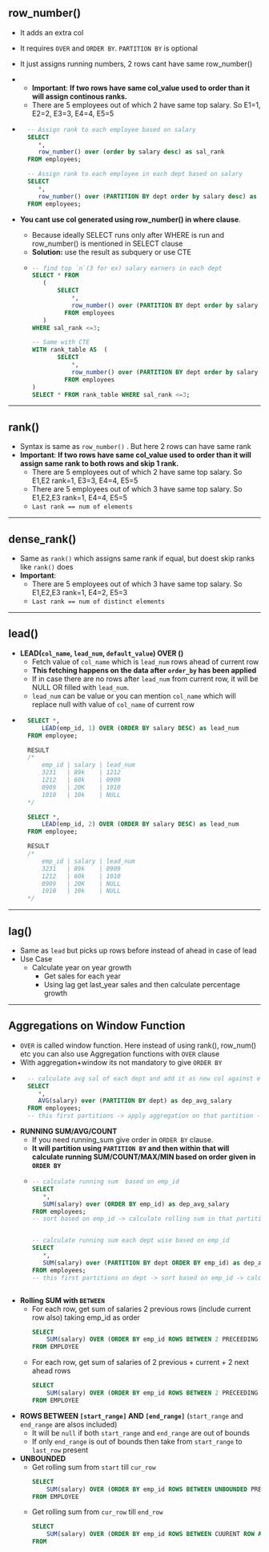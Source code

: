 ## **row_number()**
- It adds an extra col
- It requires `OVER` and `ORDER BY`. `PARTITION BY` is optional
- It just assigns running numbers, 2 rows cant have same row_number()
- - **Important**: **If two rows have same col_value used to order than it will assign continous ranks.**
  - There are 5 employees out of which 2 have same top salary. So E1=1, E2=2, E3=3, E4=4, E5=5

- ```sql
    -- Assign rank to each employee based on salary
    SELECT 
       *,
       row_number() over (order by salary desc) as sal_rank
    FROM employees;

    -- Assign rank to each employee in each dept based on salary
    SELECT 
       *,
       row_number() over (PARTITION BY dept order by salary desc) as sal_rank
    FROM employees;
    ```
 - **You cant use col generated using row_number() in where clause**. 
   - Because ideally SELECT runs only after WHERE is run and row_number() is mentioned in SELECT clause
   - **Solution:** use the result as subquery or use CTE
   - ```sql
     -- find top `n`(3 for ex) salary earners in each dept
     SELECT * FROM 
        (
            SELECT 
                *,
                row_number() over (PARTITION BY dept order by salary desc) as sal_rank
              FROM employees
        )
     WHERE sal_rank <=3;

     -- Same with CTE
     WITH rank_table AS  (
            SELECT 
                *,
                row_number() over (PARTITION BY dept order by salary desc) as sal_rank
              FROM employees
     )
     SELECT * FROM rank_table WHERE sal_rank <=3; 
     ```

<hr>

## **rank()**
- Syntax is same as `row_number()` . But here 2 rows can have same rank
- **Important**: **If two rows have same col_value used to order than it will assign same rank to both rows and skip 1 rank.**
  - There are 5 employees out of which 2 have same top salary. So E1,E2 rank=1, E3=3, E4=4, E5=5
  - There are 5 employees out of which 3 have same top salary. So E1,E2,E3 rank=1, E4=4, E5=5
  - `Last rank == num of elements`

<hr>

## **dense_rank()**
- Same as `rank()` which assigns same rank if equal, but doest skip ranks like `rank()` does
- **Important**:
  - There are 5 employees out of which 3 have same top salary. So E1,E2,E3 rank=1, E4=2, E5=3
  - `Last rank == num of distinct elements`

<hr>

## **lead()**
- **LEAD(`col_name`, `lead_num`, `default_value`) OVER ()**
  - Fetch value of `col_name` which is `lead_num` rows ahead of current row
  - **This fetching happens on the data after `order_by` has been applied**
  - If in case there are no rows after `lead_num` from current row, it will be NULL OR filled with `lead_num`.
  - `lead_num` can be value or you can mention `col_name` which will replace null with value of `col_name` of current row
- ```sql
    SELECT *,
        LEAD(emp_id, 1) OVER (ORDER BY salary DESC) as lead_num
    FROM employee;

    RESULT
    /*
        emp_id | salary | lead_num
        3231   | 89k    | 1212
        1212   | 60k    | 0909
        0909   | 20K    | 1010
        1010   | 10k    | NULL
    */

    SELECT *,
        LEAD(emp_id, 2) OVER (ORDER BY salary DESC) as lead_num
    FROM employee;

    RESULT
    /*
        emp_id | salary | lead_num
        3231   | 89k    | 0909
        1212   | 60k    | 1010
        0909   | 20K    | NULL
        1010   | 10k    | NULL
    */
  ```

<hr>

## **lag()**
- Same as `lead` but picks up rows before instead of ahead in case of lead
- Use Case
  - Calculate year on year growth
    - Get sales for each year
    - Using lag get last_year sales and then calculate percentage growth


<hr>

## **Aggregations on Window Function**
- `OVER` is called window function. Here instead of using rank(), row_num() etc you can also use Aggregation functions with `OVER` clause
- With aggregation+window its not mandatory to give `ORDER BY`
- ```sql
    -- calculate avg sal of each dept and add it as new col against each employee
    SELECT 
       *,
       AVG(salary) over (PARTITION BY dept) as dep_avg_salary
    FROM employees;
    -- this first partitions -> apply aggregation on that partition -> assign value to each row in that partition
  ```
- **RUNNING SUM/AVG/COUNT**
  - If you need running_sum give order in `ORDER BY` clause. 
  - **It will partition using `PARTITION BY` and then within that will calculate running SUM/COUNT/MAX/MIN based on order given in `ORDER BY`**
  - ```sql
    -- calculate running sum  based on emp_id
    SELECT 
       *,
       SUM(salary) over (ORDER BY emp_id) as dep_avg_salary
    FROM employees;
    -- sort based on emp_id -> calculate rolling sum in that partition


    -- calculate running sum each dept wise based on emp_id
    SELECT 
       *,
       SUM(salary) over (PARTITION BY dept ORDER BY emp_id) as dep_avg_salary
    FROM employees;
    -- this first partitions on dept -> sort based on emp_id -> calculate rolling sum in that partition
  ```
- **Rolling SUM with `BETWEEN`**
  - For each row, get sum of salaries 2 previous rows (include current row also) taking emp_id as order
    ```sql
    SELECT 
        SUM(salary) OVER (ORDER BY emp_id ROWS BETWEEN 2 PRECEEDING AND CURRENT ROW) as 3_roll_sum
    FROM EMPLOYEE
    ```
  - For each row, get sum of salaries of 2 previous + current + 2 next ahead rows 
      ```sql
      SELECT 
          SUM(salary) OVER (ORDER BY emp_id ROWS BETWEEN 2 PRECEEDING AND 2 PROCEEDING) as 5_roll_sum
      FROM EMPLOYEE
      ```
 - **ROWS BETWEEN `[start_range]` AND `[end_range]`** (`start_range` and `end_range` are alsos included)
   - It will be `null` if both `start_range` and `end_range` are out of bounds
   - If only `end_range` is out of bounds then take from `start_range` to `last_row` present
- **UNBOUNDED**
  - Get rolling sum from `start` till `cur_row`
      ```sql
      SELECT 
          SUM(salary) OVER (ORDER BY emp_id ROWS BETWEEN UNBOUNDED PRECEEDING AND CUURENT ROW) as 5roll_sum
      FROM EMPLOYEE
      ```
  - Get rolling sum from `cur_row` till `end_row`
    ```sql
    SELECT 
        SUM(salary) OVER (ORDER BY emp_id ROWS BETWEEN CUURENT ROW AND UNBOUNDED PROCEEDING) as 5roll_sum
    FROM